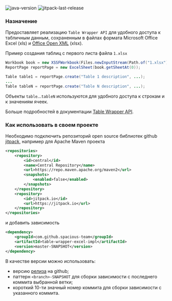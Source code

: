 ![java-version](https://img.shields.io/badge/Java-14-brightgreen?style=flat-square)
![jitpack-last-release](https://jitpack.io/v/spacious-team/table-wrapper-excel-impl.svg?style=flat-square)

### Назначение
Предоставляет реализацию `Table Wrapper API` для удобного доступа к табличным данным, сохраненным в файлах формата
Microsoft Office Excel (xls) и [Office Open XML](https://ru.wikipedia.org/wiki/Office_Open_XML) (xlsx).

Пример создания таблиц с первого листа файла `1.xlsx`
```java
Workbook book = new XSSFWorkbook(Files.newInputStream(Path.of("1.xlsx")));
ReportPage reportPage = new ExcelSheet(book.getSheetAt(0));

Table table1 = reportPage.create("Table 1 description", ...);
...
Table tableN = reportPage.create("Table N description", ...);
```
Объекты `table`...`tableN` используются для удобного доступа к строкам и к значениям ячеек.

Больше подробностей в документации [Table Wrapper API](https://github.com/spacious-team/table-wrapper-api).

### Как использовать в своем проекте
Необходимо подключить репозиторий open source библиотек github [jitpack](https://jitpack.io/#spacious-team/table-wrapper-excel-impl),
например для Apache Maven проекта
```xml
<repositories>
    <repository>
        <id>central</id>
        <name>Central Repository</name>
        <url>https://repo.maven.apache.org/maven2</url>
        <snapshots>
            <enabled>false</enabled>
        </snapshots>
    </repository>
    <repository>
        <id>jitpack.io</id>
        <url>https://jitpack.io</url>
    </repository>
</repositories>
```
и добавить зависимость
```xml
<dependency>
    <groupId>com.github.spacious-team</groupId>
    <artifactId>table-wrapper-excel-impl</artifactId>
    <version>master-SNAPSHOT</version>
</dependency>
```
В качестве версии можно использовать:
- версию [релиза](https://github.com/spacious-team/table-wrapper-excel-impl/releases) на github;
- паттерн `<branch>-SNAPSHOT` для сборки зависимости с последнего коммита выбранной ветки;
- короткий 10-ти значный номер коммита для сборки зависимости с указанного коммита.
